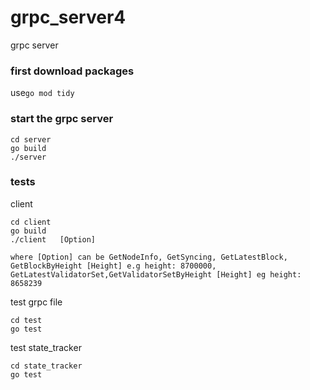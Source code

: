 # grpc_server4
grpc server

### first download packages
use```go mod tidy``` 

### start the grpc server
```
cd server
go build
./server
```

### tests
client
```
cd client
go build
./client   [Option] 

where [Option] can be GetNodeInfo, GetSyncing, GetLatestBlock, GetBlockByHeight [Height] e.g height: 8700000, GetLatestValidatorSet,GetValidatorSetByHeight [Height] eg height: 8658239
```
test grpc file
```
cd test
go test
```
test state_tracker
```
cd state_tracker
go test
```


